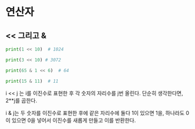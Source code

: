 # 연산자

## << 그리고 & ##

```python
print(1 << 10)  # 1024

print(3 << 10) # 3072

print(65 & 1 << 6)  # 64

print(15 & 11)  # 11
```

i << j 는 i를 이진수로 표현한 후 각 숫자의 자리수를 j번 올린다. 단순히 생각한다면, 2**j를 곱한다.

i & j는 두 숫자를 이진수로 표현한 후에 같은 자리수에 둘다 1이 있으면 1을, 하나라도 0이 있으면 0을 넣어서 이진수를 새롭게 만들고 이를 반환한다.


